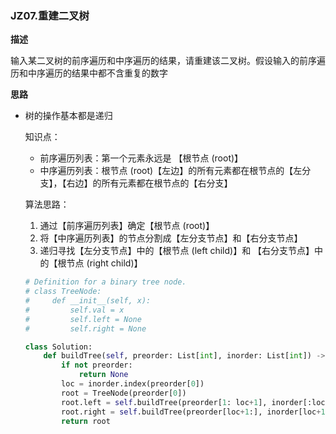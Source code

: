 ### <span id="jz07">JZ07.重建二叉树</span>

**描述**

输入某二叉树的前序遍历和中序遍历的结果，请重建该二叉树。假设输入的前序遍历和中序遍历的结果中都不含重复的数字

**思路**

- 树的操作基本都是递归

  知识点：

  - 前序遍历列表：第一个元素永远是 【根节点 (root)】
  - 中序遍历列表：根节点 (root)【左边】的所有元素都在根节点的【左分支】，【右边】的所有元素都在根节点的【右分支】

  算法思路：

  1. 通过【前序遍历列表】确定【根节点 (root)】
  2. 将【中序遍历列表】的节点分割成【左分支节点】和【右分支节点】
  3. 递归寻找【左分支节点】中的【根节点 (left child)】和 【右分支节点】中的【根节点 (right child)】

  ```python
  # Definition for a binary tree node.
  # class TreeNode:
  #     def __init__(self, x):
  #         self.val = x
  #         self.left = None
  #         self.right = None
  
  class Solution:
      def buildTree(self, preorder: List[int], inorder: List[int]) -> TreeNode:
          if not preorder:
              return None
          loc = inorder.index(preorder[0])
          root = TreeNode(preorder[0])
          root.left = self.buildTree(preorder[1: loc+1], inorder[:loc])
          root.right = self.buildTree(preorder[loc+1:], inorder[loc+1:])
          return root
  ```

### 